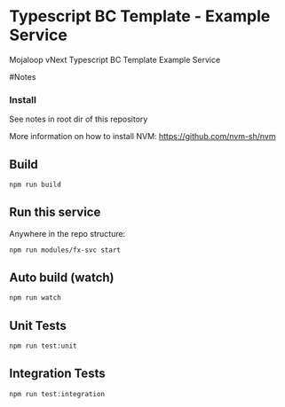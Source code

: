 # Typescript BC Template - Example Service


Mojaloop vNext Typescript BC Template Example Service

#Notes

### Install
See notes in root dir of this repository

More information on how to install NVM: https://github.com/nvm-sh/nvm

## Build

```bash
npm run build
```

## Run this service

Anywhere in the repo structure:
```bash
npm run modules/fx-svc start
```

## Auto build (watch)

```bash
npm run watch
```

## Unit Tests

```bash
npm run test:unit
```

## Integration Tests

```bash
npm run test:integration
```
